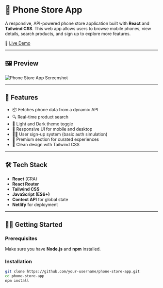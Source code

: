 # 📱 Phone Store App

A responsive, API-powered phone store application built with **React** and **Tailwind CSS**. This web app allows users to browse mobile phones, view details, search products, and sign up to explore more features.

🔗 [Live Demo](https://phone-store-apps.netlify.app/)

---

## 🖼️ Preview

![Phone Store App Screenshot](https://phone-store-apps.netlify.app/screenshot.png) <!-- Replace with actual screenshot URL if available -->

---

## 🚀 Features

- 📦 Fetches phone data from a dynamic API
- 🔍 Real-time product search
- 🌙 Light and Dark theme toggle
- 📱 Responsive UI for mobile and desktop
- 🧑‍💻 User sign-up system (basic auth simulation)
- 💼 Premium section for curated experiences
- 🎨 Clean design with Tailwind CSS

---

## 🛠️ Tech Stack

- **React** (CRA)
- **React Router**
- **Tailwind CSS**
- **JavaScript (ES6+)**
- **Context API** for global state
- **Netlify** for deployment

---

## 🧑‍💻 Getting Started

### Prerequisites

Make sure you have **Node.js** and **npm** installed.

### Installation

```bash
git clone https://github.com/your-username/phone-store-app.git
cd phone-store-app
npm install
```
